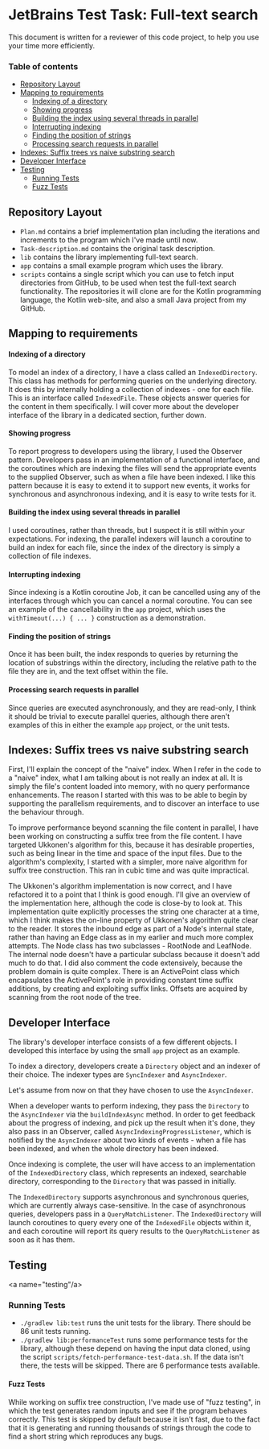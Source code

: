# JetBrains Test Task: Full-text search

This document is written for a reviewer of this code project, to help you use
your time more efficiently.

### Table of contents

* [Repository Layout](#repository-layout)
* [Mapping to requirements](#mapping-to-requirements)
  * [Indexing of a directory](#indexing-of-a-directory)
  * [Showing progress](#showing-progress)
  * [Building the index using several threads in parallel](#building-the-index-using-several-threads-in-parallel)
  * [Interrupting indexing](#interrupting-indexing)
  * [Finding the position of strings](#finding-the-position-of-strings)
  * [Processing search requests in parallel](#processing-search-requests-in-parallel)
* [Indexes: Suffix trees vs naive substring search](#indexes-suffix-trees-vs-naive-substring-search)
* [Developer Interface](#developer-interface)
* [Testing](#testing)
  * [Running Tests](#running-tests)
  * [Fuzz Tests](#fuzz-tests)

## Repository Layout

<a id="repository-layout"></a>

- `Plan.md` contains a brief implementation plan including the iterations and
  increments to the program which I've made until now.
- `Task-description.md` contains the original task description.
- `lib` contains the library implementing full-text search.
- `app` contains a small example program which uses the library.
- `scripts` contains a single script which you can use to fetch input
  directories from GitHub, to be used when test the full-text search
  functionality. The repositories it will clone are for the Kotlin programming
  language, the Kotlin web-site, and also a small Java project from my GitHub.

## Mapping to requirements

<a name="mapping-to-requirements"></a>

#### Indexing of a directory

<a name="indexing-of-a-directory"></a>

To model an index of a directory, I have a class called an `IndexedDirectory`.
This class has methods for performing queries on the underlying directory. It
does this by internally holding a collection of indexes - one for each file.
This is an interface called `IndexedFile`. These objects answer queries for the
content in them specifically. I will cover more about the developer interface of
the library in a dedicated section, further down.

#### Showing progress

<a name="showing-progress"></a>

To report progress to developers using the library, I used the Observer pattern.
Developers pass in an implementation of a functional interface, and the
coroutines which are indexing the files will send the appropriate events to the
supplied Observer, such as when a file have been indexed. I like this pattern
because it is easy to extend it to support new events, it works for synchronous
and asynchronous indexing, and it is easy to write tests for it.

#### Building the index using several threads in parallel

<a name="building-the-index-using-several-threads-in-parallel"></a>

I used coroutines, rather than threads, but I suspect it is still within your
expectations. For indexing, the parallel indexers will launch a coroutine to
build an index for each file, since the index of the directory is simply a
collection of file indexes.

#### Interrupting indexing

<a name="interrupting-indexing"></a>

Since indexing is a Kotlin coroutine Job, it can be cancelled using any of the
interfaces through which you can cancel a normal coroutine. You can see an
example of the cancellability in the `app` project, which uses the
`withTimeout(...) { ... }` construction as a demonstration.

#### Finding the position of strings

<a name="finding-the-position-of-strings"></a>

Once it has been built, the index responds to queries by returning the location
of substrings within the directory, including the relative path to the file they
are in, and the text offset within the file.

#### Processing search requests in parallel

<a name="processing-search-requests-in-parallel"></a>

Since queries are executed asynchronously, and they are read-only, I think it
should be trivial to execute parallel queries, although there aren't examples of
this in either the example `app` project, or the unit tests.

## Indexes: Suffix trees vs naive substring search

<a name="indexes-suffix-trees-vs-naive-substring-search"></a>

First, I'll explain the concept of the "naive" index. When I refer in the code
to a "naive" index, what I am talking about is not really an index at all. It is
simply the file's content loaded into memory, with no query performance
enhancements. The reason I started with this was to be able to begin by
supporting the parallelism requirements, and to discover an interface to use the
behaviour through.

To improve performance beyond scanning the file content in parallel, I have been
working on constructing a suffix tree from the file content. I have targeted
Ukkonen's algorithm for this, because it has desirable properties, such as being
linear in the time and space of the input files. Due to the algorithm's
complexity, I started with a simpler, more naive algorithm for suffix tree
construction. This ran in cubic time and was quite impractical.

The Ukkonen's algorithm implementation is now correct, and I have refactored it
to a point that I think is good enough. I'll give an overview of the
implementation here, although the code is close-by to look at. This
implementation quite explicitly processes the string one character at a time,
which I think makes the on-line property of Ukkonen's algorithm quite clear to
the reader. It stores the inbound edge as part of a Node's internal state,
rather than having an Edge class as in my earlier and much more complex
attempts. The Node class has two subclasses - RootNode and LeafNode. The
internal node doesn't have a particular subclass because it doesn't add much to
do that. I did also comment the code extensively, because the problem domain is
quite complex. There is an ActivePoint class which encapsulates the
ActivePoint's role in providing constant time suffix additions, by creating and
exploiting suffix links. Offsets are acquired by scanning from the root node of
the tree.

## Developer Interface

<a name="developer-interface"></a>

The library's developer interface consists of a few different objects. I
developed this interface by using the small `app` project as an example.

To index a directory, developers create a `Directory` object and an indexer of
their choice. The indexer types are `SyncIndexer` and `AsyncIndexer`.

Let's assume from now on that they have chosen to use the `AsyncIndexer`.

When a developer wants to perform indexing, they pass the `Directory` to the
`AsyncIndexer` via the `buildIndexAsync` method. In order to get feedback about
the progress of indexing, and pick up the result when it's done, they also pass
in an Observer, called `AsyncIndexingProgressListener`, which is notified by
the `AsyncIndexer` about two kinds of events - when a file has been indexed, and
when the whole directory has been indexed.

Once indexing is complete, the user will have access to an implementation of the
`IndexedDirectory` class, which represents an indexed, searchable directory,
corresponding to the `Directory` that was passed in initially.

The `IndexedDirectory` supports asynchronous and synchronous queries, which are
currently always case-sensitive. In the case of asynchronous queries, developers
pass in a `QueryMatchListener`. The `IndexedDirectory` will launch coroutines to
query every one of the `IndexedFile` objects within it, and each coroutine will
report its query results to the `QueryMatchListener` as soon as it has them.

## Testing

<a name="testing"/a>

### Running Tests

<a name="running-tests"></a>

- `./gradlew lib:test` runs the unit tests for the library. There should be 86
  unit tests running.
- `./gradlew lib:performanceTest` runs some performance tests for the library,
  although these depend on having the input data cloned, using the script
  `scripts/fetch-performance-test-data.sh`. If the data isn't there, the tests
  will be skipped. There are 6 performance tests available.

#### Fuzz Tests

<a name="fuzz-tests"></a>

While working on suffix tree construction, I've made use of "fuzz testing", in
which the test generates random inputs and see if the program behaves correctly.
This test is skipped by default because it isn't fast, due to the fact that it
is generating and running thousands of strings through the code to find a short
string which reproduces any bugs.


